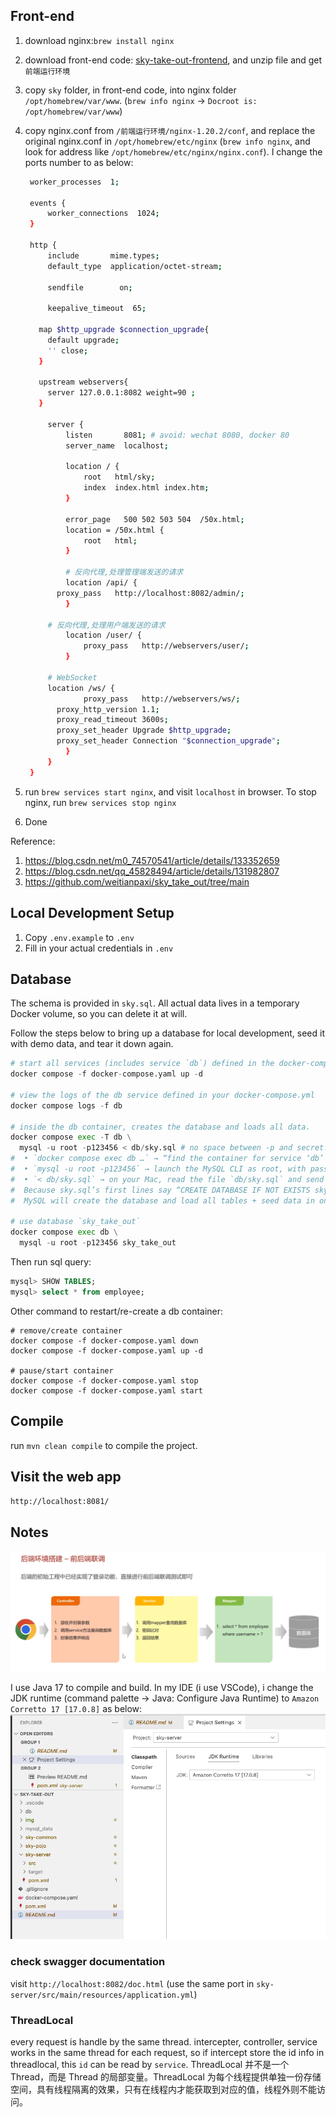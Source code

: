 ## Front-end

1. download nginx:`brew install nginx`
2. download front-end code: [sky-take-out-frontend](https://github.com/weitianpaxi/sky_take_out/blob/main/sky_take_out%E7%AE%A1%E7%90%86%E7%AB%AF%E5%89%8D%E7%AB%AF%E8%BF%90%E8%A1%8C%E7%8E%AF%E5%A2%83.zip), and unzip file and get `前端运行环境`
3. copy `sky` folder, in front-end code, into nginx folder `/opt/homebrew/var/www`. (`brew info nginx` -> `Docroot is: /opt/homebrew/var/www`)
4. copy nginx.conf from `/前端运行环境/nginx-1.20.2/conf`, and replace the original nginx.conf in `/opt/homebrew/etc/nginx` (`brew info nginx`, and look for address like `/opt/homebrew/etc/nginx/nginx.conf`). I change the ports number to as below:

   ```bash
    worker_processes  1;

    events {
        worker_connections  1024;
    }

    http {
        include       mime.types;
        default_type  application/octet-stream;

        sendfile        on;

        keepalive_timeout  65;

      map $http_upgrade $connection_upgrade{
        default upgrade;
        '' close;
      }

      upstream webservers{
        server 127.0.0.1:8082 weight=90 ;
      }

        server {
            listen       8081; # avoid: wechat 8080, docker 80
            server_name  localhost;

            location / {
                root   html/sky;
                index  index.html index.htm;
            }

            error_page   500 502 503 504  /50x.html;
            location = /50x.html {
                root   html;
            }

            # 反向代理,处理管理端发送的请求
            location /api/ {
          proxy_pass   http://localhost:8082/admin/;
            }

        # 反向代理,处理用户端发送的请求
            location /user/ {
                proxy_pass   http://webservers/user/;
            }

        # WebSocket
        location /ws/ {
                proxy_pass   http://webservers/ws/;
          proxy_http_version 1.1;
          proxy_read_timeout 3600s;
          proxy_set_header Upgrade $http_upgrade;
          proxy_set_header Connection "$connection_upgrade";
            }
        }
    }
   ```

5. run `brew services start nginx`, and visit `localhost` in browser. To stop nginx, run `brew services stop nginx`
6. Done

Reference:

1. https://blog.csdn.net/m0_74570541/article/details/133352659
2. https://blog.csdn.net/qq_45828494/article/details/131982807
3. https://github.com/weitianpaxi/sky_take_out/tree/main

## Local Development Setup

1. Copy `.env.example` to `.env`
2. Fill in your actual credentials in `.env`

## Database

The schema is provided in `sky.sql`. All actual data lives in a temporary Docker volume, so you can delete it at will.

Follow the steps below to bring up a database for local development, seed it with demo data, and tear it down again.

```python
# start all services (includes service `db`) defined in the docker-compose.yml
docker compose -f docker-compose.yaml up -d

# view the logs of the db service defined in your docker-compose.yml
docker compose logs -f db

# inside the db container, creates the database and loads all data.
docker compose exec -T db \
  mysql -u root -p123456 < db/sky.sql # no space between -p and secret!
#  • `docker compose exec db …` → “find the container for service ‘db’ (i.e. sky-mysql) and run … inside it.”
#  • `mysql -u root -p123456` → launch the MySQL CLI as root, with password 123456.
#  • `< db/sky.sql` → on your Mac, read the file `db/sky.sql` and send it into that CLI’s stdin.
#  Because sky.sql’s first lines say “CREATE DATABASE IF NOT EXISTS sky_take_out; USE sky_take_out; …”,
#  MySQL will create the database and load all tables + seed data in one shot.

# use database `sky_take_out`
docker compose exec db \
  mysql -u root -p123456 sky_take_out
```

Then run sql query:

```sql
mysql> SHOW TABLES;
mysql> select * from employee;
```

Other command to restart/re-create a db container:

```
# remove/create container
docker compose -f docker-compose.yaml down
docker compose -f docker-compose.yaml up -d

# pause/start container
docker compose -f docker-compose.yaml stop
docker compose -f docker-compose.yaml start
```

## Compile

run `mvn clean compile` to compile the project.

## Visit the web app

`http://localhost:8081/`

## Notes

![alt text](img/image.png)

I use Java 17 to compile and build. In my IDE (i use VSCode), i change the JDK runtime (command palette -> Java: Configure Java Runtime) to `Amazon Corretto 17 [17.0.8]` as below:
![alt text](img/image2.png)

### check swagger documentation

visit `http://localhost:8082/doc.html` (use the same port in `sky-server/src/main/resources/application.yml`)

### ThreadLocal

every request is handle by the same thread.
intercepter, controller, service works in the same thread for each request, so if intercept store the id info in threadlocal, this `id` can be read by `service`.
ThreadLocal 并不是一个 Thread，而是 Thread 的局部变量。ThreadLocal 为每个线程提供单独一份存储空间，具有线程隔离的效果，只有在线程内才能获取到对应的值，线程外则不能访问。
